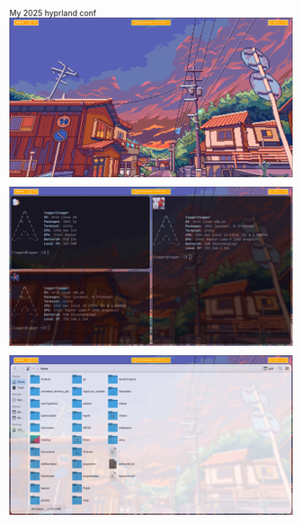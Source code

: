 My 2025 hyprland conf
![Image Alt](https://github.com/EduardAbkarovics/hyprland-dotfiles/blob/f3deb4332c4f540950df9f03c962cb328446a275/2025-10-08-152837_hyprshot.png)

![Image Alt](https://raw.githubusercontent.com/EduardAbkarovics/hyprland-dotfiles/bd8832256a9b7ddbbe52a4e0ac204cd95539ed0a/2025-10-08-152848_hyprshot.png)

![Image Alt](https://github.com/EduardAbkarovics/hyprland-dotfiles/blob/main/2025-10-08-152911_hyprshot.png?raw=true)


